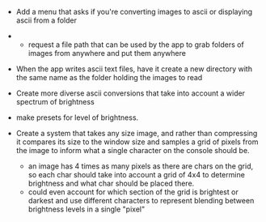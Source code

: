 - Add a menu that asks if you're converting images to ascii or displaying ascii from a folder
- - request a file path that can be used by the app to grab folders of images from anywhere and put them anywhere

- When the app writes ascii text files, have it create a new directory with the same name as the folder holding the images to read

- Create more diverse ascii conversions that take into account a wider spectrum of brightness

- make presets for level of brightness.

- Create a system that takes any size image, and rather than compressing it compares its size to the window size and samples a grid of pixels from the image to inform what a single character on the console should be.
  - an image has 4 times as many pixels as there are chars on the grid, so each char should take into account a grid of 4x4 to determine brightness and what char should be placed there.
  - could even account for which section of the grid is brightest or darkest and use different characters to represent blending between brightness levels in a single "pixel"